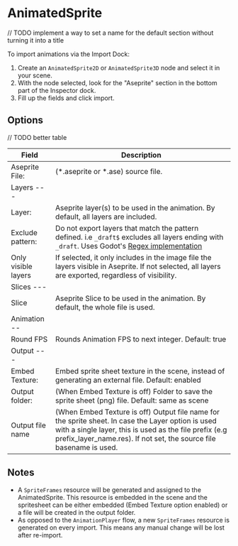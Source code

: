 # AnimatedSprite

// TODO implement a way to set a name for the default section without turning it into a title

To import animations via the Import Dock:

1. Create an `AnimatedSprite2D` or `AnimatedSprite3D` node and select it in your scene.
1. With the node selected, look for the "Aseprite" section in the bottom part of the Inspector dock.
1. Fill up the fields and click import.

## Options

// TODO better table

| Field                   | Description |
| ----------------------- | ----------- |
| Aseprite File: | (\*.aseprite or \*.ase) source file. |
| Layers --- | |
| Layer: | Aseprite layer(s) to be used in the animation. By default, all layers are included. |
| Exclude pattern: | Do not export layers that match the pattern defined. i.e `_draft$` excludes all layers ending with `_draft`. Uses Godot's [Regex implementation](https://docs.godotengine.org/en/stable/classes/class_regex.html) |
| Only visible layers | If selected, it only includes in the image file the layers visible in Aseprite. If not selected, all layers are exported, regardless of visibility.|
| Slices --- | |
| Slice | Aseprite Slice to be used in the animation. By default, the whole file is used. |
| Animation -- | |
| Round FPS | Rounds Animation FPS to next integer. Default: true |
| Output ---  | |
| Embed Texture: | Embed sprite sheet texture in the scene, instead of generating an external file. Default: enabled |
| Output folder: | (When Embed Texture is off) Folder to save the sprite sheet (png) file. Default: same as scene |
| Output file name | (When Embed Texture is off) Output file name for the sprite sheet. In case the Layer option is used with a single layer, this is used as the file prefix (e.g prefix_layer_name.res). If not set, the source file basename is used.|

## Notes

- A `SpriteFrames` resource will be generated and assigned to the AnimatedSprite. This resource is embedded in the scene and the spritesheet can be either embedded (Embed Texture option enabled) or a file will be created in the output folder.
- As opposed to the `AnimationPlayer` flow, a new `SpriteFrames` resource is generated on every import. This means any manual change will be lost after re-import.

